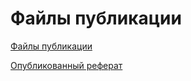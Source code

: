 # Файлы публикации

[Файлы публикации](https://github.com/suslikvlad/my-report-www)

[Опубликованный реферат](report/Report.md)
